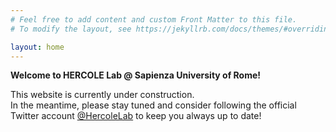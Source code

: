 ```yaml
---
# Feel free to add content and custom Front Matter to this file.
# To modify the layout, see https://jekyllrb.com/docs/themes/#overriding-theme-defaults

layout: home
---
```


**Welcome to HERCOLE Lab @ Sapienza University of Rome!**

This website is currently under construction.<br>
In the meantime, please stay tuned and consider following the official Twitter account <a href="https://twitter.com/HercoleLab" target="_blank">@HercoleLab</a> to keep you always up to date!
